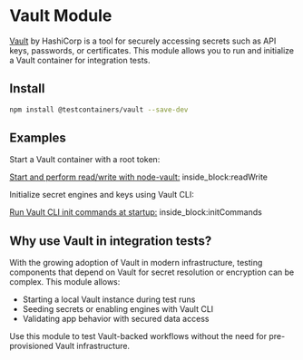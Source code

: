 # Vault Module

[Vault](https://www.vaultproject.io/) by HashiCorp is a tool for securely accessing secrets such as API keys, passwords, or certificates. This module allows you to run and initialize a Vault container for integration tests.

## Install

```bash
npm install @testcontainers/vault --save-dev
```

## Examples

Start a Vault container with a root token:

<!--codeinclude-->

[Start and perform read/write with node-vault:](../../packages/modules/vault/src/vault-container.test.ts) inside_block:readWrite

<!--/codeinclude-->

Initialize secret engines and keys using Vault CLI:

<!--codeinclude-->

[Run Vault CLI init commands at startup:](../../packages/modules/vault/src/vault-container.test.ts) inside_block:initCommands

<!--/codeinclude-->

## Why use Vault in integration tests?

With the growing adoption of Vault in modern infrastructure, testing components that depend on Vault for secret resolution or encryption can be complex. This module allows:

- Starting a local Vault instance during test runs
- Seeding secrets or enabling engines with Vault CLI
- Validating app behavior with secured data access

Use this module to test Vault-backed workflows without the need for pre-provisioned Vault infrastructure.
